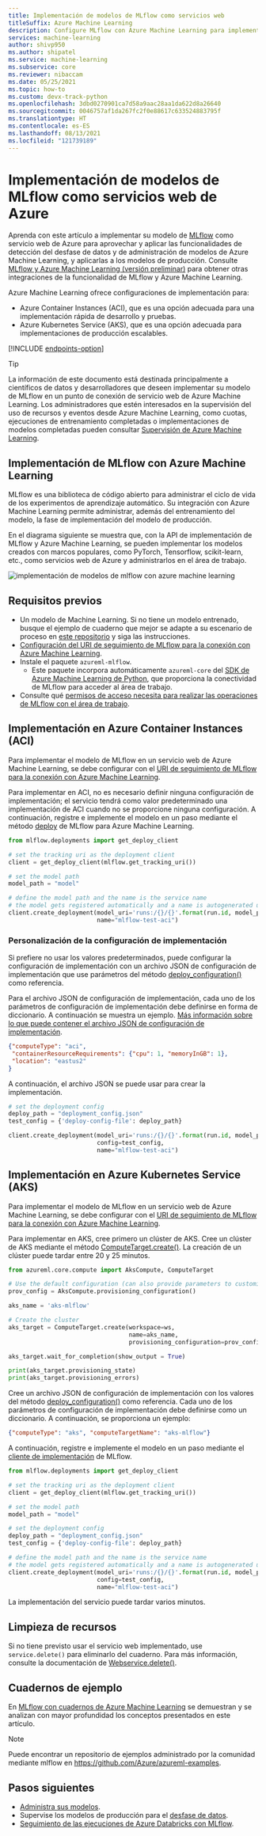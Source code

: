 ```yaml
---
title: Implementación de modelos de MLflow como servicios web
titleSuffix: Azure Machine Learning
description: Configure MLflow con Azure Machine Learning para implementar sus modelos de aprendizaje automático como servicios web de Azure.
services: machine-learning
author: shivp950
ms.author: shipatel
ms.service: machine-learning
ms.subservice: core
ms.reviewer: nibaccam
ms.date: 05/25/2021
ms.topic: how-to
ms.custom: devx-track-python
ms.openlocfilehash: 3dbd0270901ca7d58a9aac28aa1da622d8a26640
ms.sourcegitcommit: 0046757af1da267fc2f0e88617c633524883795f
ms.translationtype: HT
ms.contentlocale: es-ES
ms.lasthandoff: 08/13/2021
ms.locfileid: "121739189"
---
```

# <a name="deploy-mlflow-models-as-azure-web-services"></a>Implementación de modelos de MLflow como servicios web de Azure

Aprenda con este artículo a implementar su modelo de [MLflow](https://www.mlflow.org) como servicio web de Azure para aprovechar y aplicar las funcionalidades de detección del desfase de datos y de administración de modelos de Azure Machine Learning, y aplicarlas a los modelos de producción. Consulte [MLflow y Azure Machine Learning (versión preliminar)](concept-mlflow.md) para obtener otras integraciones de la funcionalidad de MLflow y Azure Machine Learning.

Azure Machine Learning ofrece configuraciones de implementación para:
* Azure Container Instances (ACI), que es una opción adecuada para una implementación rápida de desarrollo y pruebas.
* Azure Kubernetes Service (AKS), que es una opción adecuada para implementaciones de producción escalables.

[!INCLUDE [endpoints-option](../../includes/machine-learning-endpoints-preview-note.md)]

> [!TIP]
> La información de este documento está destinada principalmente a científicos de datos y desarrolladores que deseen implementar su modelo de MLflow en un punto de conexión de servicio web de Azure Machine Learning. Los administradores que estén interesados en la supervisión del uso de recursos y eventos desde Azure Machine Learning, como cuotas, ejecuciones de entrenamiento completadas o implementaciones de modelos completadas pueden consultar [Supervisión de Azure Machine Learning](monitor-azure-machine-learning.md).

## <a name="mlflow-with-azure-machine-learning-deployment"></a>Implementación de MLflow con Azure Machine Learning

MLflow es una biblioteca de código abierto para administrar el ciclo de vida de los experimentos de aprendizaje automático. Su integración con Azure Machine Learning permite administrar, además del entrenamiento del modelo, la fase de implementación del modelo de producción.

En el diagrama siguiente se muestra que, con la API de implementación de MLflow y Azure Machine Learning, se pueden implementar los modelos creados con marcos populares, como PyTorch, Tensorflow, scikit-learn, etc., como servicios web de Azure y administrarlos en el área de trabajo. 

![ implementación de modelos de mlflow con azure machine learning](./media/how-to-deploy-mlflow-models/mlflow-diagram-deploy.png)

## <a name="prerequisites"></a>Requisitos previos

* Un modelo de Machine Learning. Si no tiene un modelo entrenado, busque el ejemplo de cuaderno que mejor se adapte a su escenario de proceso en [este repositorio](https://github.com/Azure/MachineLearningNotebooks/tree/master/how-to-use-azureml/ml-frameworks/using-mlflow) y siga las instrucciones. 
* [Configuración del URI de seguimiento de MLflow para la conexión con Azure Machine Learning](how-to-use-mlflow.md#track-local-runs).
* Instale el paquete `azureml-mlflow`. 
    * Este paquete incorpora automáticamente `azureml-core` del [SDK de Azure Machine Learning de Python](/python/api/overview/azure/ml/install), que proporciona la conectividad de MLflow para acceder al área de trabajo.
* Consulte qué [permisos de acceso necesita para realizar las operaciones de MLflow con el área de trabajo](how-to-assign-roles.md#mlflow-operations). 

## <a name="deploy-to-azure-container-instance-aci"></a>Implementación en Azure Container Instances (ACI)

Para implementar el modelo de MLflow en un servicio web de Azure Machine Learning, se debe configurar con el [URI de seguimiento de MLflow para la conexión con Azure Machine Learning](how-to-use-mlflow.md). 

Para implementar en ACI, no es necesario definir ninguna configuración de implementación; el servicio tendrá como valor predeterminado una implementación de ACI cuando no se proporcione ninguna configuración.
A continuación, registre e implemente el modelo en un paso mediante el método [deploy](https://www.mlflow.org/docs/latest/python_api/mlflow.azureml.html#mlflow.azureml.deploy) de MLflow para Azure Machine Learning. 


```python
from mlflow.deployments import get_deploy_client

# set the tracking uri as the deployment client
client = get_deploy_client(mlflow.get_tracking_uri())

# set the model path 
model_path = "model"

# define the model path and the name is the service name
# the model gets registered automatically and a name is autogenerated using the "name" parameter below 
client.create_deployment(model_uri='runs:/{}/{}'.format(run.id, model_path),
                         name="mlflow-test-aci")
```

### <a name="customize-deployment-configuration"></a>Personalización de la configuración de implementación

Si prefiere no usar los valores predeterminados, puede configurar la configuración de implementación con un archivo JSON de configuración de implementación que use parámetros del método [deploy_configuration()](/python/api/azureml-core/azureml.core.webservice.aciwebservice#deploy-configuration-cpu-cores-none--memory-gb-none--tags-none--properties-none--description-none--location-none--auth-enabled-none--ssl-enabled-none--enable-app-insights-none--ssl-cert-pem-file-none--ssl-key-pem-file-none--ssl-cname-none--dns-name-label-none-) como referencia. 

Para el archivo JSON de configuración de implementación, cada uno de los parámetros de configuración de implementación debe definirse en forma de diccionario. A continuación se muestra un ejemplo. [Más información sobre lo que puede contener el archivo JSON de configuración de implementación](reference-azure-machine-learning-cli.md#azure-container-instance-deployment-configuration-schema).

```json
{"computeType": "aci",
 "containerResourceRequirements": {"cpu": 1, "memoryInGB": 1},
 "location": "eastus2"
}
```

A continuación, el archivo JSON se puede usar para crear la implementación.

```python
# set the deployment config
deploy_path = "deployment_config.json"
test_config = {'deploy-config-file': deploy_path}

client.create_deployment(model_uri='runs:/{}/{}'.format(run.id, model_path),
                         config=test_config,
                         name="mlflow-test-aci")                                       
```


## <a name="deploy-to-azure-kubernetes-service-aks"></a>Implementación en Azure Kubernetes Service (AKS)

Para implementar el modelo de MLflow en un servicio web de Azure Machine Learning, se debe configurar con el [URI de seguimiento de MLflow para la conexión con Azure Machine Learning](how-to-use-mlflow.md). 

Para implementar en AKS, cree primero un clúster de AKS. Cree un clúster de AKS mediante el método [ComputeTarget.create()](/python/api/azureml-core/azureml.core.computetarget#create-workspace--name--provisioning-configuration-). La creación de un clúster puede tardar entre 20 y 25 minutos.

```python
from azureml.core.compute import AksCompute, ComputeTarget

# Use the default configuration (can also provide parameters to customize)
prov_config = AksCompute.provisioning_configuration()

aks_name = 'aks-mlflow'

# Create the cluster
aks_target = ComputeTarget.create(workspace=ws, 
                                  name=aks_name, 
                                  provisioning_configuration=prov_config)

aks_target.wait_for_completion(show_output = True)

print(aks_target.provisioning_state)
print(aks_target.provisioning_errors)
```
Cree un archivo JSON de configuración de implementación con los valores del método [deploy_configuration()](/python/api/azureml-core/azureml.core.webservice.aks.aksservicedeploymentconfiguration#parameters) como referencia. Cada uno de los parámetros de configuración de implementación debe definirse como un diccionario. A continuación, se proporciona un ejemplo:

```json
{"computeType": "aks", "computeTargetName": "aks-mlflow"}
```

A continuación, registre e implemente el modelo en un paso mediante el [cliente de implementación](https://www.mlflow.org/docs/latest/python_api/mlflow.deployments.html) de MLflow. 

```python
from mlflow.deployments import get_deploy_client

# set the tracking uri as the deployment client
client = get_deploy_client(mlflow.get_tracking_uri())

# set the model path 
model_path = "model"

# set the deployment config
deploy_path = "deployment_config.json"
test_config = {'deploy-config-file': deploy_path}

# define the model path and the name is the service name
# the model gets registered automatically and a name is autogenerated using the "name" parameter below 
client.create_deployment(model_uri='runs:/{}/{}'.format(run.id, model_path),
                         config=test_config,
                         name="mlflow-test-aci")
```

La implementación del servicio puede tardar varios minutos.

## <a name="clean-up-resources"></a>Limpieza de recursos

Si no tiene previsto usar el servicio web implementado, use `service.delete()` para eliminarlo del cuaderno.  Para más información, consulte la documentación de [Webservice.delete()](/python/api/azureml-core/azureml.core.webservice%28class%29#delete--).

## <a name="example-notebooks"></a>Cuadernos de ejemplo

En [MLflow con cuadernos de Azure Machine Learning](https://github.com/Azure/MachineLearningNotebooks/tree/master/how-to-use-azureml/ml-frameworks/using-mlflow) se demuestran y se analizan con mayor profundidad los conceptos presentados en este artículo.

> [!NOTE]
> Puede encontrar un repositorio de ejemplos administrado por la comunidad mediante mlflow en https://github.com/Azure/azureml-examples.

## <a name="next-steps"></a>Pasos siguientes

* [Administra sus modelos](concept-model-management-and-deployment.md).
* Supervise los modelos de producción para el [desfase de datos](./how-to-enable-data-collection.md).
* [Seguimiento de las ejecuciones de Azure Databricks con MLflow](how-to-use-mlflow-azure-databricks.md).
